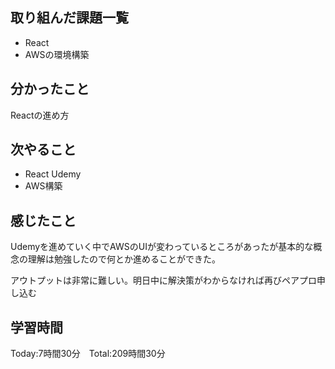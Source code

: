 ## 取り組んだ課題一覧

- React
- AWSの環境構築

## 分かったこと

Reactの進め方


## 次やること　

- React Udemy
- AWS構築


## 感じたこと
Udemyを進めていく中でAWSのUIが変わっているところがあったが基本的な概念の理解は勉強したので何とか進めることができた。

アウトプットは非常に難しい。明日中に解決策がわからなければ再びペアプロ申し込む

## 学習時間

Today:7時間30分　Total:209時間30分